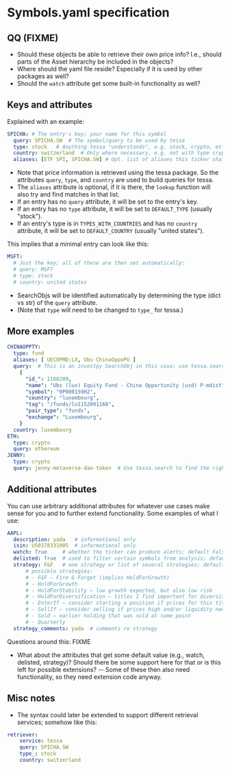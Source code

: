 # Symbols.yaml specification

## QQ (FIXME)

- Should these objects be able to retrieve their own price info? I.e., should parts of
  the Asset hierarchy be included in the objects?
- Where should the yaml file reside? Especially if it is used by other packages as well?
- Should the `watch` attribute get some built-in functionality as well?


## Keys and attributes

Explained with an example:

```yaml
SPICHA: # The entry's key; your name for this symbol
  query: SPICHA.SW  # The symbol/query to be used by tessa
  type: stock   # Anything tessa "understands", e.g. stock, crypto, etf, ...
  country: switzerland  # Only where necessary, e.g. not with type crypto
  aliases: [ETF SPI, SPICHA.SW] # Opt. list of aliases this ticker shall be found under
```

- Note that price information is retrieved using the tessa package. So the attributes
  `query`, `type`, and `country` are used to build queries for tessa.
- The `aliases` attribute is optional, if it is there, the `lookup` function will also
  try and find matches in that list.
- If an entry has no `query` attribute, it will be set to the entry's key.
- If an entry has no `type` attribute, it will be set to `DEFAULT_TYPE` (usually
  "stock").
- If an entry's type is in `TYPES_WITH_COUNTRIES` and has no `country` attribute, it
  will be set to `DEFAULT_COUNTRY` (usually "united states").

This implies that a minimal entry can look like this:

```yaml
MSFT:
  # Just the key; all of these are then set automatically:
  # query: MSFT
  # type: stock
  # country: united states
```

- SearchObjs will be identified automatically by determining the type (dict vs str) of
  the `query` attribute.
- (Note that `type` will need to be changed to `type_` for tessa.)


## More examples

```yaml
CHINAOPPTY:
  type: fund
  aliases: [ UECOPMD:LX, Ubs-ChinaOppoPU ]
  query:  # This is an investpy SearchObj in this case; use tessa.search to find these
    {
      "id_": 1160209,
      "name": "Ubs (lux) Equity Fund - China Opportunity (usd) P-mdist",
      "symbol": "0P000159H2",
      "country": "luxembourg",
      "tag": "/funds/lu1152091168",
      "pair_type": "funds",
      "exchange": "Luxembourg",
    }
  country: luxembourg
ETH:
  type: crypto
  query: ethereum
JENNY:
  type: crypto
  query: jenny-metaverse-dao-token  # Use tessa.search to find the right query
```


## Additional attributes

You can use arbitrary additional attributes for whatever use cases make sense for you
and to further extend functionality. Some examples of what I use:

```yaml
AAPL:
  description: yada   # informational only
  isin: US0378331005  # informational only
  watch: True     # whether the ticker can produce alerts; default False
  delisted: True  # used to filter certain symbols from analysis; default False
  strategy: F&F   # one strategy or list of several strategies; default NoStrategy
      # possible strategies:
      # - F&F – Fire & Forget (implies HoldForGrowth)
      # - HoldForGrowth
      # - HoldForStability – low growth expected, but also low risk
      # - HoldForDiversification – titles I find important for diversification
      # - EnterIf – consider starting a position if prices for this title fall
      # - SellIf – consider selling if prices high and/or liquidity needed
      # - Sold – earlier holding that was sold at some point
      # - Quarterly
  strategy_comments: yada  # comments re strategy
```

Questions around this: FIXME
- What about the attributes that get some default value (e.g., watch, delisted,
  strategy)? Should there be some support here for that or is this left for possible
  extensions? -- Some of these then also need functionality, so they need extension code
  anyway.


## Misc notes

- The syntax could later be extended to support different retrieval services; somehow
  like this:

```yaml
retriever:
    service: tessa
    query: SPICHA.SW
    type_: stock
    country: switzerland
```

